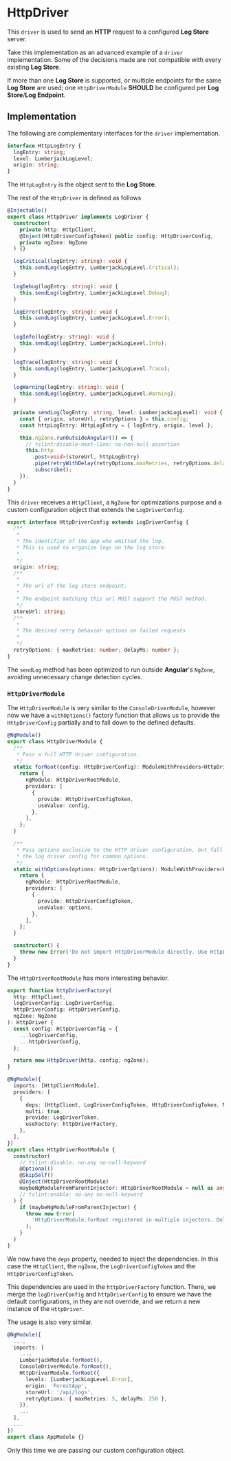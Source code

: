 # HttpDriver

This `driver` is used to send an **HTTP** request to a configured **Log Store** server.

Take this implementation as an advanced example of a `driver` implementation. Some of the decisions made are not compatible with every existing **Log Store**.

If more than one **Log Store** is supported, or multiple endpoints for the same **Log Store** are used; one `HttpDriverModule` **SHOULD** be configured per **Log Store**/**Log Endpoint**.

## Implementation

The following are complementary interfaces for the `driver` implementation.

```typescript
interface HttpLogEntry {
  logEntry: string;
  level: LumberjackLogLevel;
  origin: string;
}
```

The `HttpLogEntry` is the object sent to the **Log Store**.

The rest of the `HttpDriver` is defined as follows

```typescript
@Injectable()
export class HttpDriver implements LogDriver {
  constructor(
    private http: HttpClient,
    @Inject(HttpDriverConfigToken) public config: HttpDriverConfig,
    private ngZone: NgZone
  ) {}

  logCritical(logEntry: string): void {
    this.sendLog(logEntry, LumberjackLogLevel.Critical);
  }

  logDebug(logEntry: string): void {
    this.sendLog(logEntry, LumberjackLogLevel.Debug);
  }

  logError(logEntry: string): void {
    this.sendLog(logEntry, LumberjackLogLevel.Error);
  }

  logInfo(logEntry: string): void {
    this.sendLog(logEntry, LumberjackLogLevel.Info);
  }

  logTrace(logEntry: string): void {
    this.sendLog(logEntry, LumberjackLogLevel.Trace);
  }

  logWarning(logEntry: string): void {
    this.sendLog(logEntry, LumberjackLogLevel.Warning);
  }

  private sendLog(logEntry: string, level: LumberjackLogLevel): void {
    const { origin, storeUrl, retryOptions } = this.config;
    const httpLogEntry: HttpLogEntry = { logEntry, origin, level };

    this.ngZone.runOutsideAngular(() => {
      // tslint:disable-next-line: no-non-null-assertion
      this.http
        .post<void>(storeUrl, httpLogEntry)
        .pipe(retryWithDelay(retryOptions.maxRetries, retryOptions.delayMs))
        .subscribe();
    });
  }
}
```

This `driver` receives a `HttpClient`, a `NgZone` for optimizations purpose and a custom configuration object that extends the `LogDriverConfig`.

```typescript
export interface HttpDriverConfig extends LogDriverConfig {
  /**
   *
   * The identifier of the app who emitted the log.
   * This is used to organize logs on the log store.
   *
   */
  origin: string;
  /**
   *
   * The url of the log store endpoint.
   *
   * The endpoint matching this url MUST support the POST method.
   */
  storeUrl: string;
  /**
   *
   * The desired retry behavior options on failed requests
   *
   */
  retryOptions: { maxRetries: number; delayMs: number };
}
```

The `sendLog` method has been optimized to run outside **Angular**'s `NgZone`, avoiding unnecessary change detection cycles.

### `HttpDriverModule`

The `HttpDriverModule` is very similar to the `ConsoleDriverModule`, however now we have a `withOptions()` factory function that allows us to provide the `HttpDriverConfig` partially and to fall down to the defined defaults.

```typescript
@NgModule()
export class HttpDriverModule {
  /**
   * Pass a full HTTP driver configuration.
   */
  static forRoot(config: HttpDriverConfig): ModuleWithProviders<HttpDriverRootModule> {
    return {
      ngModule: HttpDriverRootModule,
      providers: [
        {
          provide: HttpDriverConfigToken,
          useValue: config,
        },
      ],
    };
  }

  /**
   * Pass options exclusive to the HTTP driver configuration, but fall back on
   * the log driver config for common options.
   */
  static withOptions(options: HttpDriverOptions): ModuleWithProviders<HttpDriverRootModule> {
    return {
      ngModule: HttpDriverRootModule,
      providers: [
        {
          provide: HttpDriverConfigToken,
          useValue: options,
        },
      ],
    };
  }

  constructor() {
    throw new Error('Do not import HttpDriverModule directly. Use HttpDriverModule.forRoot.');
  }
}
```

The `HttpDriverRootModule` has more interesting behavior.

```typescript
export function httpDriverFactory(
  http: HttpClient,
  logDriverConfig: LogDriverConfig,
  httpDriverConfig: HttpDriverConfig,
  ngZone: NgZone
): HttpDriver {
  const config: HttpDriverConfig = {
    ...logDriverConfig,
    ...httpDriverConfig,
  };

  return new HttpDriver(http, config, ngZone);
}

@NgModule({
  imports: [HttpClientModule],
  providers: [
    {
      deps: [HttpClient, LogDriverConfigToken, HttpDriverConfigToken, NgZone],
      multi: true,
      provide: LogDriverToken,
      useFactory: httpDriverFactory,
    },
  ],
})
export class HttpDriverRootModule {
  constructor(
    // tslint:disable: no-any no-null-keyword
    @Optional()
    @SkipSelf()
    @Inject(HttpDriverRootModule)
    maybeNgModuleFromParentInjector: HttpDriverRootModule = null as any
    // tslint:enable: no-any no-null-keyword
  ) {
    if (maybeNgModuleFromParentInjector) {
      throw new Error(
        'HttpDriverModule.forRoot registered in multiple injectors. Only call it from your root injector such as in AppModule.'
      );
    }
  }
}
```

We now have the `deps` property, needed to inject the dependencies. In this case the `HttpClient`, the `ngZone`, the `LogDriverConfigToken` and the `HttpDriverConfigToken`.

This dependencies are used in the `httpDriverFactory` function.
There, we merge the `logDriverConfig` and `httpDriverConfig` to ensure we have the default configurations, in they are not override, and we return a new instance of the `HttpDriver`.

The usage is also very similar.

```typescript
@NgModule({
  ...,
  imports: [
    ...,
    LumberjackModule.forRoot(),
    ConsoleDriverModule.forRoot(),
    HttpDriverModule.forRoot({
      levels: [LumberjackLogLevel.Error],
      origin: 'ForestApp',
      storeUrl: '/api/logs',
      retryOptions: { maxRetries: 5, delayMs: 250 },
    }),
    ...
  ],
  ...
})
export class AppModule {}
```

Only this time we are passing our custom configuration object.
